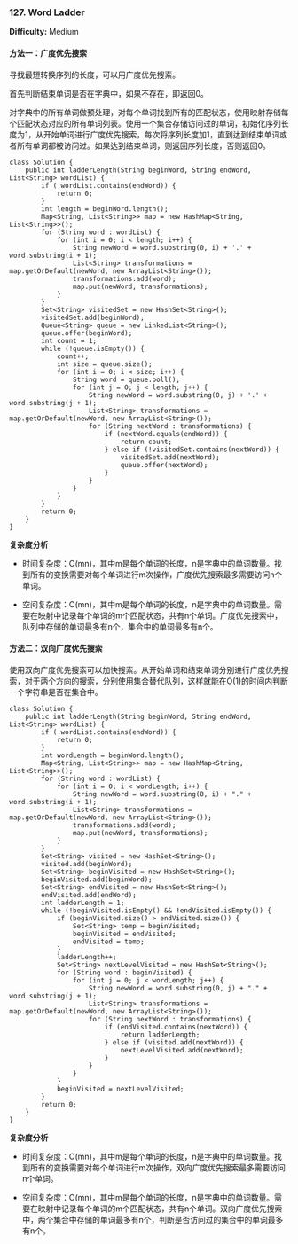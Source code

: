 ### 127. Word Ladder

**Difficulty:** Medium

#### 方法一：广度优先搜索

寻找最短转换序列的长度，可以用广度优先搜索。

首先判断结束单词是否在字典中，如果不存在，即返回0。

对字典中的所有单词做预处理，对每个单词找到所有的匹配状态，使用映射存储每个匹配状态对应的所有单词列表。使用一个集合存储访问过的单词，初始化序列长度为1，从开始单词进行广度优先搜索，每次将序列长度加1，直到达到结束单词或者所有单词都被访问过。如果达到结束单词，则返回序列长度，否则返回0。

```
class Solution {
    public int ladderLength(String beginWord, String endWord, List<String> wordList) {
        if (!wordList.contains(endWord)) {
            return 0;
        }
        int length = beginWord.length();
        Map<String, List<String>> map = new HashMap<String, List<String>>();
        for (String word : wordList) {
            for (int i = 0; i < length; i++) {
                String newWord = word.substring(0, i) + '.' + word.substring(i + 1);
                List<String> transformations = map.getOrDefault(newWord, new ArrayList<String>());
                transformations.add(word);
                map.put(newWord, transformations);
            }
        }
        Set<String> visitedSet = new HashSet<String>();
        visitedSet.add(beginWord);
        Queue<String> queue = new LinkedList<String>();
        queue.offer(beginWord);
        int count = 1;
        while (!queue.isEmpty()) {
            count++;
            int size = queue.size();
            for (int i = 0; i < size; i++) {
                String word = queue.poll();
                for (int j = 0; j < length; j++) {
                    String newWord = word.substring(0, j) + '.' + word.substring(j + 1);
                    List<String> transformations = map.getOrDefault(newWord, new ArrayList<String>());
                    for (String nextWord : transformations) {
                        if (nextWord.equals(endWord)) {
                            return count;
                        } else if (!visitedSet.contains(nextWord)) {
                            visitedSet.add(nextWord);
                            queue.offer(nextWord);
                        }
                    }
                }
            }
        }
        return 0;
    }
}
```

**复杂度分析**

- 时间复杂度：O(mn)，其中m是每个单词的长度，n是字典中的单词数量。找到所有的变换需要对每个单词进行m次操作，广度优先搜索最多需要访问n个单词。

- 空间复杂度：O(mn)，其中m是每个单词的长度，n是字典中的单词数量。需要在映射中记录每个单词的m个匹配状态，共有n个单词。广度优先搜索中，队列中存储的单词最多有n个，集合中的单词最多有n个。

#### 方法二：双向广度优先搜索

使用双向广度优先搜索可以加快搜索。从开始单词和结束单词分别进行广度优先搜索，对于两个方向的搜索，分别使用集合替代队列，这样就能在O(1)的时间内判断一个字符串是否在集合中。

```
class Solution {
    public int ladderLength(String beginWord, String endWord, List<String> wordList) {
        if (!wordList.contains(endWord)) {
            return 0;
        }
        int wordLength = beginWord.length();
        Map<String, List<String>> map = new HashMap<String, List<String>>();
        for (String word : wordList) {
            for (int i = 0; i < wordLength; i++) {
                String newWord = word.substring(0, i) + "." + word.substring(i + 1);
                List<String> transformations = map.getOrDefault(newWord, new ArrayList<String>());
                transformations.add(word);
                map.put(newWord, transformations);
            }
        }
        Set<String> visited = new HashSet<String>();
        visited.add(beginWord);
        Set<String> beginVisited = new HashSet<String>();
        beginVisited.add(beginWord);
        Set<String> endVisited = new HashSet<String>();
        endVisited.add(endWord);
        int ladderLength = 1;
        while (!beginVisited.isEmpty() && !endVisited.isEmpty()) {
            if (beginVisited.size() > endVisited.size()) {
                Set<String> temp = beginVisited;
                beginVisited = endVisited;
                endVisited = temp;
            }
            ladderLength++;
            Set<String> nextLevelVisited = new HashSet<String>();
            for (String word : beginVisited) {
                for (int j = 0; j < wordLength; j++) {
                    String newWord = word.substring(0, j) + "." + word.substring(j + 1);
                    List<String> transformations = map.getOrDefault(newWord, new ArrayList<String>());
                    for (String nextWord : transformations) {
                        if (endVisited.contains(nextWord)) {
                            return ladderLength;
                        } else if (visited.add(nextWord)) {
                            nextLevelVisited.add(nextWord);
                        }
                    }
                }
            }
            beginVisited = nextLevelVisited;
        }
        return 0;
    }
}
```

**复杂度分析**

- 时间复杂度：O(mn)，其中m是每个单词的长度，n是字典中的单词数量。找到所有的变换需要对每个单词进行m次操作，双向广度优先搜索最多需要访问n个单词。

- 空间复杂度：O(mn)，其中m是每个单词的长度，n是字典中的单词数量。需要在映射中记录每个单词的m个匹配状态，共有n个单词。双向广度优先搜索中，两个集合中存储的单词最多有n个，判断是否访问过的集合中的单词最多有n个。
